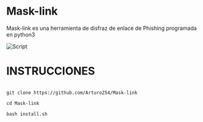 # Mask-link
Mask-link es una herramienta de disfraz de enlace de Phishing programada en python3 

<p align="centre">
<img src="https://i.ibb.co/wpPP3JJ/Screenshot-20220929-081916-com-termux.jpg " alt="Script">
</p>


# INSTRUCCIONES

``` Script

git clone https://github.com/Arturo254/Mask-link

cd Mask-link

bash install.sh 

```
